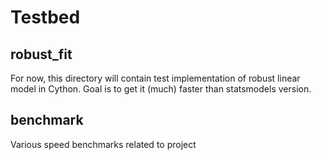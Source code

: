# Testbed

## robust_fit
For now, this directory will contain test implementation of robust linear model
in Cython. Goal is to get it (much) faster than statsmodels version.

## benchmark
Various speed benchmarks related to project
